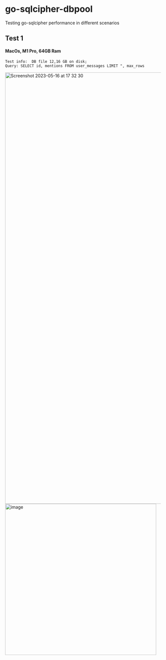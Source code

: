 # go-sqlcipher-dbpool
Testing go-sqlcipher performance in different scenarios


## Test 1
#### MacOs, M1 Pro, 64GB Ram
```
Test info:  DB file 12,16 GB on disk;
Query: SELECT id, mentions FROM user_messages LIMIT ", max_rows
```

<img width="1395" alt="Screenshot 2023-05-16 at 17 32 30" src="https://github.com/alexjba/go-sqlcipher-dbpool/assets/47811206/b3ce6261-c583-4fe6-a0b8-77827fdfed8f">

<img width="489" alt="image" src="https://github.com/alexjba/go-sqlcipher-dbpool/assets/47811206/4132d482-0e75-4f11-92ef-87fc53335fb2">
